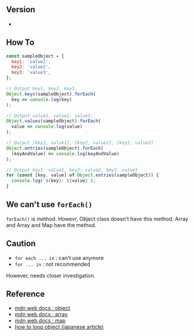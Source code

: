 ## Version
- 

## How To
```js
const sampleObject = {
  key1: 'value1',
  key2: 'value2',
  key3: 'value3',
};

// Output key1, key2, key3.
Object.keys(sampleObject).forEach(
  key => console.log(key)
);

// Output value1, value2, value3.
Object.values(sampleObject).forEach(
  value => console.log(value)
);

// Output [key1, value1], [key2, value2], [key3, value3]
Object.entries(sampleObject).forEach(
  (keyAndValue) => console.log(keyAndValue)
);

// Output key1: value1, key2: value2, key3: value3
for (const [key, value] of Object.entries(sampleObject)) {
  console.log(`${key}: ${value}`);
}
```

## We can't use `forEach()`
`forEach()` is method. Howevr, Object class doesn't have this method. Array and Array and Map have the method.

## Caution
- `for each ... in` : can't use anymore
- `for ... in` : not recommended

However, needs closer investigation.

## Reference
- [mdn web docs : object](https://developer.mozilla.org/en-US/docs/Web/JavaScript/Reference/Global_Objects/Object)
- [mdn web docs : array](https://developer.mozilla.org/en-US/docs/Web/JavaScript/Reference/Global_Objects/Array)
- [mdn web docs : map](https://developer.mozilla.org/en-US/docs/Web/JavaScript/Reference/Global_Objects/Map)
- [how to loop object (japanese article)](https://note.affi-sapo-sv.com/js-obj-foreach.php)
